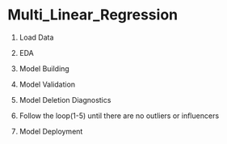 # Multi_Linear_Regression

1. Load Data

2. EDA

3. Model Building

4. Model Validation

5. Model Deletion Diagnostics

6. Follow the loop(1-5) until there are no outliers or influencers

7. Model Deployment
